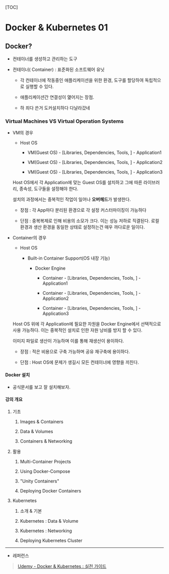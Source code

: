 [TOC]

# Docker & Kubernetes 01

## Docker?

- 컨테이너를 생성하고 관리하는 도구

- 컨테이너( Container) : 표준화된 소프트웨어 유닛
  
  - 각 컨테이너에 작동중인 애플리케이션을 위한 환경, 도구를 할당하여 독립적으로 실행할 수 있다.
  
  - 애플리케이션간 연결성이 엹어지는 장점.
  
  - 하 죄다 쓴거 도커설치하다 다날라갔네

### Virtual Machines VS Virtual Operation Systems

- VM의 경우
  
  - Host OS
    
    - VM(Guest OS) - [Libraries, Dependencies, Tools, ] - Application1
    
    - VM(Guest OS) - [Libraries, Dependencies, Tools, ] - Application2
    
    - VM(Guest OS) - [Libraries, Dependencies, Tools, ] - Application3
  
  Host OS에서 각 Application에 맞는 Guest OS를 설치하고 그에 따른 라이브러리, 종속성, 도구들을 설정해야 한다.
  
  설치의 과정에서는 중복적인 작업이 일어나 **오버헤드**가 발생한다.
  
  - 장점 : 각 App마다 분리된 환경으로 각 설정 커스터마이징이 가능하다
  
  - 단점 : 중복복제로 인해 비용의 소모가 크다. 이는 성능 저하로 직결된다. 로컬 환경과 생산 환경을 동일한 상태로 설정하는건 매우 까다로운 일이다.

- Container의 경우
  
  - Host OS
    
    - Built-in Container Support(OS 내장 기능)
      
      - Docker Engine
        
        - Container - [Libraries, Dependencies, Tools, ] - Application1
        
        - Container - [Libraries, Dependencies, Tools, ] - Application2
        
        - Container - [Libraries, Dependencies, Tools, ] - Application3
  
  Host OS 위에 각 Application에 필요한 자원을 Docker Engine에서 선택적으로 사용 가능하다. 이는 중복적인 설치로 인한 자원 낭비를 방지 할 수 있다.
  
  이미지 파일로 생산이 가능하며 이를 통해 재생산이 용이하다.
  
  - 장점 : 적은 비용으로 구축 가능하며 공유 재구축에 용이하다.
  
  - 단점 : Host OS에 문제가 생길시 모든 컨테이너에 영향을 끼친다.

#### Docker 설치

- 공식문서를 보고 잘 설치해보자.



#### 강의 개요

1. 기초 
   
   1. Images & Containers
   
   2. Data & Volumes
   
   3. Containers & Networking

2. 활용
   
   1. Multi-Container Projects
   
   2. Using Docker-Compose
   
   3. "Unity Containers"
   
   4. Deploying Docker Containers

3. Kubernetes
   
   1. 소개 & 기본
   
   2. Kubernetes : Data & Volume
   
   3. Kubernetes : Networking
   
   4. Deploying Kubernetes Cluster

---

- 레퍼런스

> [Udemy - Docker & Kubernetes : 실전 가이드](https://www.udemy.com/course/docker-kubernetes-2022/)
